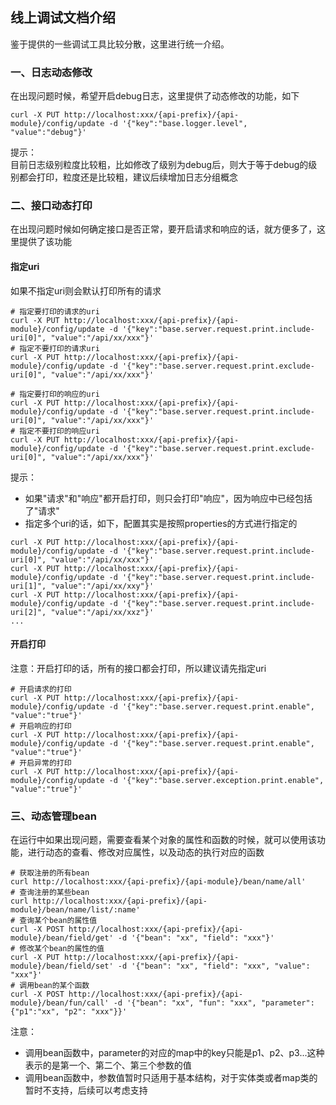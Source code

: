 ## 线上调试文档介绍
鉴于提供的一些调试工具比较分散，这里进行统一介绍。<br/>



### 一、日志动态修改
在出现问题时候，希望开启debug日志，这里提供了动态修改的功能，如下
```shell
curl -X PUT http://localhost:xxx/{api-prefix}/{api-module}/config/update -d '{"key":"base.logger.level", "value":"debug"}'
```

提示：<br/>
目前日志级别粒度比较粗，比如修改了级别为debug后，则大于等于debug的级别都会打印，粒度还是比较粗，建议后续增加日志分组概念


### 二、接口动态打印
在出现问题时候如何确定接口是否正常，要开启请求和响应的话，就方便多了，这里提供了该功能

#### 指定uri
如果不指定uri则会默认打印所有的请求
```shell
# 指定要打印的请求的uri
curl -X PUT http://localhost:xxx/{api-prefix}/{api-module}/config/update -d '{"key":"base.server.request.print.include-uri[0]", "value":"/api/xx/xxx"}'
# 指定不要打印的请求uri
curl -X PUT http://localhost:xxx/{api-prefix}/{api-module}/config/update -d '{"key":"base.server.request.print.exclude-uri[0]", "value":"/api/xx/xxx"}'

# 指定要打印的响应的uri
curl -X PUT http://localhost:xxx/{api-prefix}/{api-module}/config/update -d '{"key":"base.server.request.print.include-uri[0]", "value":"/api/xx/xxx"}'
# 指定不要打印的响应uri
curl -X PUT http://localhost:xxx/{api-prefix}/{api-module}/config/update -d '{"key":"base.server.request.print.exclude-uri[0]", "value":"/api/xx/xxx"}'
```

提示：<br/>
- 如果"请求"和"响应"都开启打印，则只会打印"响应"，因为响应中已经包括了"请求"
- 指定多个uri的话，如下，配置其实是按照properties的方式进行指定的
```shell
curl -X PUT http://localhost:xxx/{api-prefix}/{api-module}/config/update -d '{"key":"base.server.request.print.include-uri[0]", "value":"/api/xx/xxx"}'
curl -X PUT http://localhost:xxx/{api-prefix}/{api-module}/config/update -d '{"key":"base.server.request.print.include-uri[1]", "value":"/api/xx/xxy"}'
curl -X PUT http://localhost:xxx/{api-prefix}/{api-module}/config/update -d '{"key":"base.server.request.print.include-uri[2]", "value":"/api/xx/xxz"}'
...
```
#### 开启打印
注意：开启打印的话，所有的接口都会打印，所以建议请先指定uri
```shell
# 开启请求的打印
curl -X PUT http://localhost:xxx/{api-prefix}/{api-module}/config/update -d '{"key":"base.server.request.print.enable", "value":"true"}'
# 开启响应的打印
curl -X PUT http://localhost:xxx/{api-prefix}/{api-module}/config/update -d '{"key":"base.server.request.print.enable", "value":"true"}'
# 开启异常的打印
curl -X PUT http://localhost:xxx/{api-prefix}/{api-module}/config/update -d '{"key":"base.server.exception.print.enable", "value":"true"}'
```
### 三、动态管理bean
在运行中如果出现问题，需要查看某个对象的属性和函数的时候，就可以使用该功能，进行动态的查看、修改对应属性，以及动态的执行对应的函数

```shell
# 获取注册的所有bean
curl http://localhost:xxx/{api-prefix}/{api-module}/bean/name/all'
# 查询注册的某些bean 
curl http://localhost:xxx/{api-prefix}/{api-module}/bean/name/list/:name'
# 查询某个bean的属性值
curl -X POST http://localhost:xxx/{api-prefix}/{api-module}/bean/field/get' -d '{"bean": "xx", "field": "xxx"}'
# 修改某个bean的属性的值
curl -X PUT http://localhost:xxx/{api-prefix}/{api-module}/bean/field/set' -d '{"bean": "xx", "field": "xxx", "value": "xxx"}'
# 调用bean的某个函数
curl -X POST http://localhost:xxx/{api-prefix}/{api-module}/bean/fun/call' -d '{"bean": "xx", "fun": "xxx", "parameter": {"p1":"xx", "p2": "xxx"}}'
```

注意：<br/>
- 调用bean函数中，parameter的对应的map中的key只能是p1、p2、p3...这种表示的是第一个、第二个、第三个参数的值
- 调用bean函数中，参数值暂时只适用于基本结构，对于实体类或者map类的暂时不支持，后续可以考虑支持
